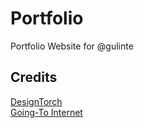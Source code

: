 # Portfolio
Portfolio Website for @gulinte
## Credits
<a href="https://codepen.io/designtorch2020/pen/JjGLOEv">DesignTorch</a> <br>
<a href="https://www.youtube.com/watch?v=-r01PQ_UlnM">Going-To Internet</a>
